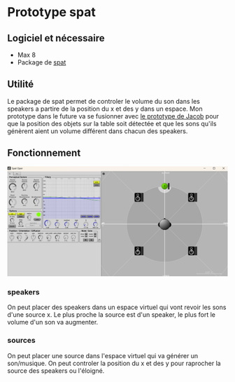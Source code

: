 # Prototype spat

## Logiciel et nécessaire
- Max 8
- Package de [spat](https://forum.ircam.fr/projects/detail/spat/)

## Utilité
 Le package de spat permet de controler le volume du son dans les speakers a partire de la position du x et des y dans un espace. Mon prototype dans le future va se fusionner avec [le prototype de Jacob](https://github.com/Les-gars-d-la-table/prototype) pour que la position des objets sur la table soit détectée et que les sons qu'ils génèrent aient un volume différent dans chacun des speakers.

 ## Fonctionnement
![image du menu de spat](images/spat_menu.png)
### speakers 
On peut placer des speakers dans un espace virtuel qui vont revoir les sons d'une source x. Le plus proche la source est d'un speaker, le plus fort le volume d'un son va augmenter.
### sources
On peut placer une source dans l'espace virtuel qui va générer un son/musique. On peut controler la position du x et des y pour raprocher la source des speakers ou l'éloigné.

